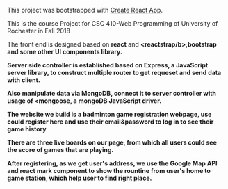 This project was bootstrapped with [Create React App](https://github.com/facebook/create-react-app).

This is the course Project for CSC 410-Web Programming of University of Rochester in Fall 2018</br>

The front end is designed based on <b>react</b> and <b><reactstrap/b>,<b>bootstrap</b> and some other UI components library.</br>
  
  Server side controller is established based on <b>Express</b>, a JavaScript server library, to construct multiple router to get requeset and send data with client.</br>

  Also manipulate data via <b>MongoDB</b>, connect it to server controller with usage of <b><mongoose</b>, a mongoDB  JavaScript driver.


  The website we build is a badminton game registration webpage, use could register here and use their email&password to log in to see their game history</br>
  
  There are three <b>live boards</b> on our page, from which all users could see the score of games that are playing.</br>
  
  After registering, as we get user's address, we use the <b>Google Map</b> API and react mark component to show the <b>rountine</b> from user's home to game station, which help user to find right place. 
